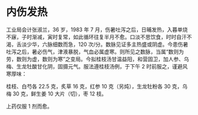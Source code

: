 # 内伤发热

工业局会计张淑兰，36 岁，1983 年 7 月，伤暑吐泻之后，日晡发热，入暮单烧不寐，子时渐减，寅时复常，如此循环往复半月不愈。口淡不思饮食，时时自汗不渴，舌淡少华，六脉细数而急，120 次/分。数脉见证多主热盛或阴虚。今患伤暑吐泻之后，暑必伤气，津液暴脱，气血必属虚寒。则所见之数脉，当属“数则为劳，数则为虚，数则为寒”之变局。今拟桂枝汤甘温益阳，和营固卫，加人参、乌梅、生龙牡酸甘化阴，固摄元气。服法遵桂枝汤例，于下午 2 时前服之，谨避风寒厚味：

桂枝、白芍各 22.5 克，炙草 16 克，红参 10 克（另炖），生龙牡粉各 30 克，乌梅 30 克，鲜生姜 10 大片（切），枣 12 枝。

上药仅服 1 剂而愈。